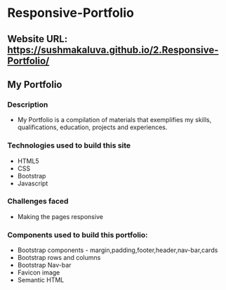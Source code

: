 # Responsive-Portfolio

## Website URL: https://sushmakaluva.github.io/2.Responsive-Portfolio/

## My Portfolio

### Description

* My Portfolio is a compilation of materials that exemplifies my skills, qualifications, education, projects and experiences.


### Technologies used to build this site

* HTML5  
* CSS
* Bootstrap
* Javascript

### Challenges faced

+ Making the pages responsive


### Components used to build this portfolio:

+ Bootstrap components - margin,padding,footer,header,nav-bar,cards
+ Bootstrap rows and columns 
+ Bootstrap Nav-bar
+ Favicon image
+ Semantic HTML



